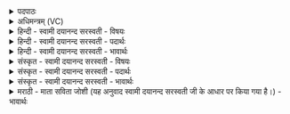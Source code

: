<details><summary>पदपाठः</summary>

अपि॑। तेषु॑। त्रि॒षु। प॒देषु॑। अ॒स्मि॒। येषु॑। विश्व॑म्। भुव॑नम्। आ॒वि॒वेशेत्या॑ऽवि॒वेश॑। स॒द्यः। परि॑। ए॒मि॒। पृ॒थि॒वीम्। उ॒त। द्याम्। एके॑न। अङ्गे॑न। दि॒वः। अ॒स्य। पृ॒ष्ठम्। ५०।
</details>

<details><summary>अधिमन्त्रम् (VC)</summary>

- ईश्वरो देवता
- प्रजापतिर्ऋषिः
- निचृत्त्रिष्टुप्
- धैवतः
</details>

<details><summary>हिन्दी - स्वामी दयानन्द सरस्वती - विषयः</summary>

अब उक्त प्रश्नों के उत्तर अगले मन्त्र में कहते हैं ॥
</details>

<details><summary>हिन्दी - स्वामी दयानन्द सरस्वती - पदार्थः</summary>

पदार्थान्वयभाषाः -  हे मनुष्यो ! जो जगत् का रचनेहारा ईश्वर मैं (येषु) जिन (त्रिषु) तीन (पदेषु) प्राप्त होने योग्य जन्म, नाम, स्थानों में (विश्वम्) समस्त (भुवनम्) जगत् (आविवेश) सब ओर से प्रवेश को प्राप्त हो रहा है, (तेषु) उन जन्म, नाम और स्थानों में (अपि) भी मैं व्याप्त (अस्मि) हूँ। (अस्य) इस (दिवः) प्रकाशमान सूर्य आदि लोकों के (पृष्ठम्) ऊपरले भाग (पृथिवीम्) भूमि वा अन्तरिक्ष (उत) और (द्याम्) समस्त प्रकाश को (एकेन) एक (अङ्गेन) अति मनोहर प्राप्त होने योग्य व्यवहार वा देश से (सद्यः) शीघ्र (परि, एमि) सब ओर से प्राप्त हूँ, उस मेरी उपासना तुम सब किया करो ॥५० ॥
</details>

<details><summary>हिन्दी - स्वामी दयानन्द सरस्वती - भावार्थः</summary>

भावार्थभाषाः -  जैसे सब जीवों के प्रति ईश्वर उपदेश करता है कि मैं कार्य्य-कारणात्मक जगत् में व्याप्त हूँ, मेरे विना एक परमाणु भी अव्याप्त नहीं है। सो मैं जहाँ जगत् नहीं है, वहाँ भी अनन्त स्वरूप से परिपूर्ण हूँ। जो इस अतिविस्तारयुक्त जगत् को आप लोग देखते हैं सो यह मेरे आगे अणुमात्र भी नहीं है, इस बात को वैसे ही विद्वान् सब को जनावें ॥५० ॥
</details>

<details><summary>संस्कृत - स्वामी दयानन्द सरस्वती - विषयः</summary>

अथैतेषामुत्तराण्याह ॥
</details>

<details><summary>संस्कृत - स्वामी दयानन्द सरस्वती - पदार्थः</summary>

पदार्थान्वयभाषाः -  हे मनुष्याः ! यो जगत्स्रष्टेश्वरोऽहं येषु त्रिषु पदेषु विश्वं भुवनमाविवेश तेष्वप्यहं व्याप्तोऽस्मि। अस्य दिवः पृष्ठं पृथिवीमुत द्याञ्चैकेनाङ्गेन सद्यः पर्य्येमि तं मां सर्वे यूयमुपाध्वम् ॥५० ॥
</details>

<details><summary>संस्कृत - स्वामी दयानन्द सरस्वती - भावार्थः</summary>

भावार्थभाषाः -  यथा सर्वाञ्जीवान् प्रतीश्वर उपदिशति−अहं कार्य्यकारणात्मके जगति व्याप्तोऽस्मि, मया विनैकः परमाणुरप्यव्याप्तो नास्ति। सोऽहं यत्र जगन्नास्ति तत्राप्यनन्तस्वरूपेण पूर्णोऽस्मि। यदिदं जगदतिविस्तीर्णं भवन्तः पश्यन्ति तदिदं मत्सन्निधावेकाणुमात्रमपि नास्तीति, तथैव विद्वान् विज्ञापयेत्॥५० ॥
</details>

<details><summary>मराठी - माता सविता जोशी (यह अनुवाद स्वामी दयानन्द सरस्वती जी के आधार पर किया गया है।) - भावार्थः</summary>

भावार्थभाषाः -  ईश्वर सर्व जीवांना उपदेश करतो की, मी कार्य कारणात्मक जगात व्याप्त आहे. प्रत्येक परमाणूमध्ये मी व्याप्त आहे. जेथे हे जग किंवा सृष्टी नाही तेथेही मी अनंत स्वरूपाने व्याप्त आहे. या विस्तारलेल्या जगाला तुम्ही पाहात आहात ते माझ्यासमोर अणुमात्रही नाही या गोष्टीला विद्वानांनी जाणावे.
</details>